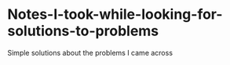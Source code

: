 # Notes-I-took-while-looking-for-solutions-to-problems
Simple solutions about the problems I came across
